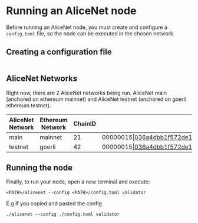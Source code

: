 # Running an AliceNet node

Before running an AliceNet node, you must create and configure a `config.toml` file, so the node can be executed in the chosen network.


## Creating a configuration file


```toml

```

## AliceNet Networks

Right now, there are 2 AliceNet networks being run. AliceNet main (anchored on ethereum mainnet) and AliceNet testnet (anchored on goerli ethereum testnet).

| AliceNet Network | Ethereum Network | ChainID | Bootnode address                                                                               | Ethereum Smart Contract Factory Address    | Starting Block |
| ---------------- | ---------------- | ------- | ---------------------------------------------------------------------------------------------- | ------------------------------------------ | -------------- |
| main             | mainnet          | 21      | 00000015\|036a4dbb1f572de1f7ae090514c5487b943177c7919504d9e047a0d5bf265eefa1@34.132.49.25:4242 | 0x0000000000000000000000000000000000000000 | 00000000       |
| testnet          | goerli           | 42      | 00000015\|036a4dbb1f572de1f7ae090514c5487b943177c7919504d9e047a0d5bf265eefa1@34.132.49.25:4242 | 0x0000000000000000000000000000000000000000 | 00000000       |


## Running the node

Finally, to run your node, open a new terminal and execute:

```shell
<PATH>/alicenet --config <PATH>/config.toml validator
```

E.g If you copied and pasted the config

```shell
./alicenet --config ./config.toml validator
```
